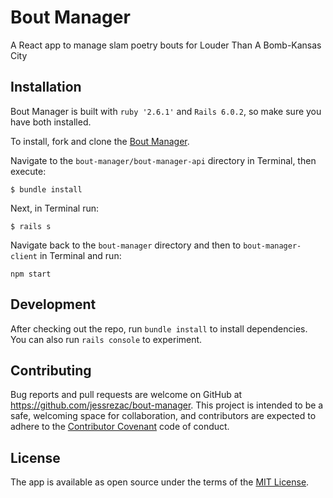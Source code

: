 # Bout Manager

A React app to manage slam poetry bouts for Louder Than A Bomb-Kansas City

## Installation

Bout Manager is built with `ruby '2.6.1'` and `Rails 6.0.2`, so make sure you have both installed.

To install, fork and clone the [Bout Manager](https://github.com/jessrezac/bout-manager).

Navigate to the `bout-manager/bout-manager-api` directory in Terminal, then execute:

```
$ bundle install
```

Next, in Terminal run:

```
$ rails s
```

Navigate back to the `bout-manager` directory and then to `bout-manager-client` in Terminal and run:

```
npm start
```

## Development

After checking out the repo, run `bundle install` to install dependencies. You can also run `rails console` to experiment.

## Contributing

Bug reports and pull requests are welcome on GitHub at https://github.com/jessrezac/bout-manager. This project is intended to be a safe, welcoming space for collaboration, and contributors are expected to adhere to the [Contributor Covenant](http://contributor-covenant.org/) code of conduct.

## License

The app is available as open source under the terms of the [MIT License](https://opensource.org/licenses/MIT).
